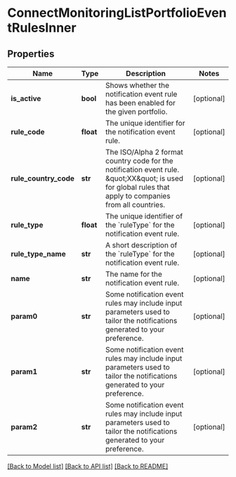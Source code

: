 # ConnectMonitoringListPortfolioEventRulesInner

## Properties
Name | Type | Description | Notes
------------ | ------------- | ------------- | -------------
**is_active** | **bool** | Shows whether the notification event rule has been enabled for the given portfolio. | [optional] 
**rule_code** | **float** | The unique identifier for the notification event rule. | [optional] 
**rule_country_code** | **str** | The ISO/Alpha 2 format country code for the notification event rule. \&quot;XX\&quot; is used for global rules that apply to companies from all countries. | [optional] 
**rule_type** | **float** | The unique identifier of the &#x60;ruleType&#x60; for the notification event rule. | [optional] 
**rule_type_name** | **str** | A short description of the &#x60;ruleType&#x60; for the notification event rule. | [optional] 
**name** | **str** | The name for the notification event rule. | [optional] 
**param0** | **str** | Some notification event rules may include input parameters used to tailor the notifications generated to your preference. | [optional] 
**param1** | **str** | Some notification event rules may include input parameters used to tailor the notifications generated to your preference. | [optional] 
**param2** | **str** | Some notification event rules may include input parameters used to tailor the notifications generated to your preference. | [optional] 

[[Back to Model list]](../README.md#documentation-for-models) [[Back to API list]](../README.md#documentation-for-api-endpoints) [[Back to README]](../README.md)

